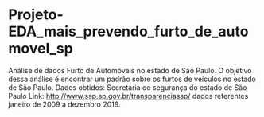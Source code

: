 # Projeto-EDA_mais_prevendo_furto_de_automovel_sp
Análise de dados  Furto de Automóveis no estado de São Paulo.    O objetivo dessa análise é encontrar um padrão sobre os furtos de veículos no estado de São Paulo.    Dados obtidos: Secretaria de segurança do estado de São Paulo  Link: http://www.ssp.sp.gov.br/transparenciassp/  dados referentes janeiro de 2009 a dezembro 2019.
